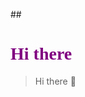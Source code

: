 ##<h1 style="font-family: 'Brush Script MT', cursive; color: purple;">Hi there 👋</h1>
>Hi there 👋</h1>

<!--
**catietdcollins/catietdcollins** is a ✨ _spe"cial_ ✨ repository because its `README.md` (this file) appears on your GitHub profile.

Here are some ideas to get you started:

- 🔭 I’m currently working on ...
- 🌱 I’m currently learning ...
- 👯 I’m looking to collaborate on ...
- 🤔 I’m looking for help with ...
- 💬 Ask me about ...
- 📫 How to reach me: ...
- 😄 Pronouns: ...
- ⚡ Fun fact: ...
-->
